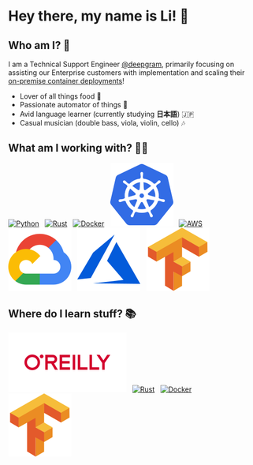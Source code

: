 # Hey there, my name is Li! :wave: 

## Who am I? :eyes:
I am a Technical Support Engineer [@deepgram](https://deepgram.com), primarily focusing on assisting our Enterprise customers with implementation and scaling their [on-premise container deployments](https://developers.deepgram.com/guides/onprem)!

* Lover of all things food :meat_on_bone:
* Passionate automator of things :robot:
* Avid language learner (currently studying **日本語**) :jp:
* Casual musician (double bass, viola, violin, cello) :notes:

## What am I working with? :male_detective:

[![Python](./resources/python_icon.svg)](https://www.python.org/)
&nbsp;
[![Rust](./resources/rust_lang_icon.svg)](https://www.rust-lang.org/learn)
&nbsp;
[![Docker](./resources/docker_icon.svg)](https://www.docker.com)
&nbsp;
[![Kubernetes](./resources/kubernetes-icon.svg )](https://kubernetes.io)
&nbsp;
[![AWS](./resources/amazon_aws.png)](https://aws.amazon.com)
&nbsp;
[![GCP](./resources/google_cloud-icon.svg)](https://cloud.google.com)
&nbsp;
[![Azure](./resources/microsoft_azure-icon.svg)](https://azure.microsoft.com/en-us/)
&nbsp;
[![Tensorflow](./resources/tensorflow-icon.svg)](https://www.tensorflow.org)


## Where do I learn stuff? :books:

[![O'Reilly](./resources/oreilly-ar21.svg)](https://www.oreilly.com)
&nbsp;
[![Rust](./resources/rust_lang_icon.svg)](https://doc.rust-lang.org/beta/)
&nbsp;
[![Docker](./resources/docker_icon.svg)](https://docs.docker.com)
&nbsp;
[![Tensorflow](./resources/tensorflow-icon.svg)](https://www.tensorflow.org/api_docs)